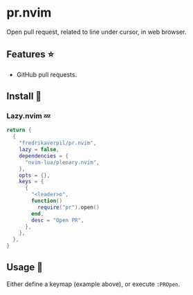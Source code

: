 # pr.nvim

Open pull request, related to line under cursor, in web browser.

## Features ⭐

- GitHub pull requests.

## Install 🚀

### Lazy.nvim 💤

```lua
return {
  {
    "fredrikaverpil/pr.nvim",
    lazy = false,
    dependencies = {
      "nvim-lua/plenary.nvim",
    },
    opts = {},
    keys = {
      {
        "<leader>o",
        function()
          require("pr").open()
        end,
        desc = "Open PR",
      },
    },
  },
}
```

## Usage 🤙

Either define a keymap (example above), or execute `:PROpen`.
